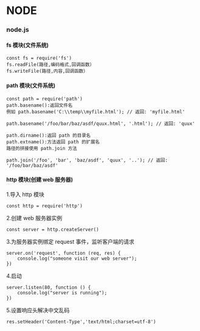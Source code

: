 # NODE

### node.js

#### fs 模块(文件系统)

```
const fs = require('fs')
fs.readFile(路径,编码格式,回调函数）
fs.writeFile(路径,内容,回调函数）
```

#### path 模块(文件系统)

```
const path = require('path')
path.basename():返回文件名
例如 path.basename('C:\\temp\\myfile.html'); // 返回: 'myfile.html'
```

```
path.basename('/foo/bar/baz/asdf/quux.html', '.html'); // 返回: 'quux'

path.dirname():返回 path 的目录名
path.extname():方法返回 path 的扩展名
路径的拼接使用 path.join 方法

path.join('/foo', 'bar', 'baz/asdf', 'quux', '..'); // 返回:
'/foo/bar/baz/asdf'
```

#### http 模块(创建 web 服务器)

1.导入 http 模块

```
const http = require('http')
```

2.创建 web 服务器实例

```
const server = http.createServer()
```

3.为服务器实例绑定 request 事件，监听客户端的请求

```
server.on('request', function (req, res) {
    console.log("someone visit our web server");
})
```

4.启动

```
server.listen(80, function () {
    console.log("server is running");
})
```

5.设置响应头解决中文乱码

```
res.setHeader('Content-Type','text/html;charset=utf-8')
```
